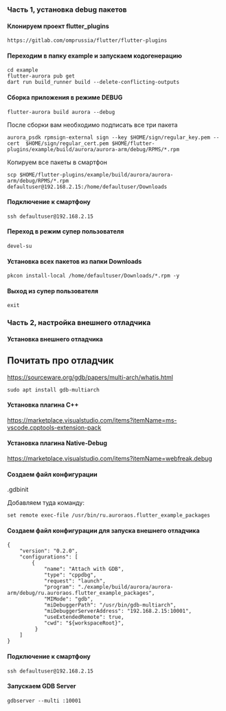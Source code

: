 ### Часть 1, установка debug пакетов

#### Клонируем проект flutter_plugins
```shell
https://gitlab.com/omprussia/flutter/flutter-plugins
```
#### Переходим в папку example и запускаем кодогенерацию
```shell
cd example
flutter-aurora pub get
dart run build_runner build --delete-conflicting-outputs
```
#### Сборка приложения в режиме DEBUG
```shell
flutter-aurora build aurora --debug
```
После сборки вам необходимо подписать все три пакета
```shell
aurora_psdk rpmsign-external sign --key $HOME/sign/regular_key.pem --cert  $HOME/sign/regular_cert.pem $HOME/flutter-plugins/example/build/aurora/aurora-arm/debug/RPMS/*.rpm
```
Копируем все пакеты в смартфон
```shell
scp $HOME/flutter-plugins/example/build/aurora/aurora-arm/debug/RPMS/*.rpm defaultuser@192.168.2.15:/home/defaultuser/Downloads
```
#### Подключение к смартфону
```shell
ssh defaultuser@192.168.2.15
```
#### Переход в режим супер пользователя
```shell
devel-su
```
#### Установка всех пакетов из папки Downloads
```shell
pkcon install-local /home/defaultuser/Downloads/*.rpm -y
```
#### Выход из супер пользователя
```shell
exit    
```


### Часть 2, настройка внешнего отладчика

#### Установка внешнего отладчика
## Почитать про отладчик
https://sourceware.org/gdb/papers/multi-arch/whatis.html

```shell
sudo apt install gdb-multiarch
```
#### Установка плагина С++
https://marketplace.visualstudio.com/items?itemName=ms-vscode.cpptools-extension-pack

#### Установка плагина Native-Debug
https://marketplace.visualstudio.com/items?itemName=webfreak.debug

#### Создаем файл конфигурации 
.gdbinit

Добавляем туда команду: 
```shell
set remote exec-file /usr/bin/ru.auroraos.flutter_example_packages
```

#### Создаем файл конфигурации для запуска внешнего отладчика
```shell
{
    "version": "0.2.0",
    "configurations": [
        {
            "name": "Attach with GDB",
            "type": "cppdbg",
            "request": "launch",
            "program": "./example/build/aurora/aurora-arm/debug/ru.auroraos.flutter_example_packages",
            "MIMode": "gdb",
            "miDebuggerPath": "/usr/bin/gdb-multiarch",
            "miDebuggerServerAddress": "192.168.2.15:10001",
            "useExtendedRemote": true,
            "cwd": "${workspaceRoot}",
         }
    ]
}
```

#### Подключение к смартфону
```shell
ssh defaultuser@192.168.2.15
```

#### Запускаем GDB Server
```shell
gdbserver --multi :10001    
```



